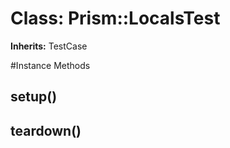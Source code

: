 # Class: Prism::LocalsTest
**Inherits:** TestCase
    




#Instance Methods
## setup() [](#method-i-setup)

## teardown() [](#method-i-teardown)

